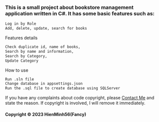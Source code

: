 ### This is a small project about bookstore management application written in C#. It has some basic features such as:
```bash
Log in by Role
Add, delete, update, search for books
```
Features details
```bash
Check duplicate id, name of books,
Search by name and information,
Search by Category,
Update Category
```
How to use
```bash
Run .sln file
Change database in appsettings.json
Run the .sql file to create database using SQLServer
```
If you have any complaints about code copyright, please <a href="https://hienminh56-contact.netlify.app">Contact Me</a> and state the reason. If copyright is involved, I will remove it immediately.

#### Copyright © 2023 HienMinh56(Fancy)
